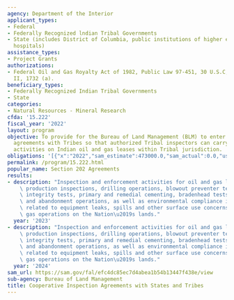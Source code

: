```yaml
---
agency: Department of the Interior
applicant_types:
- Federal
- Federally Recognized lndian Tribal Governments
- State (includes District of Columbia, public institutions of higher education and
  hospitals)
assistance_types:
- Project Grants
authorizations:
- Federal Oil and Gas Royalty Act of 1982, Public Law 97-451, 30 U.S.C, Subchapter
  II, 1732 (a).
beneficiary_types:
- Federally Recognized Indian Tribal Governments
- State
categories:
- Natural Resources - Mineral Research
cfda: '15.222'
fiscal_year: '2022'
layout: program
objective: To provide for the Bureau of Land Management (BLM) to enter into cooperative
  agreements with Tribes so that authorized Tribal inspectors can carry out inspection
  activities on Indian oil and gas leases within Tribal jurisdiction.
obligations: '[{"x":"2022","sam_estimate":473000.0,"sam_actual":0.0,"usa_spending_actual":467394.2},{"x":"2023","sam_estimate":500000.0,"sam_actual":0.0,"usa_spending_actual":0.0},{"x":"2024","sam_estimate":500000.0,"sam_actual":0.0,"usa_spending_actual":0.0}]'
permalink: /program/15.222.html
popular_name: Section 202 Agreements
results:
- description: "Inspection and enforcement activities for oil and gas leases to include\
    \ production inspections, drilling operations, blowout preventer tests, mechanical\
    \ integrity tests, primary and remedial cementing, bradenhead tests, plugging\
    \ and abandonment operations, as well as environmental compliance inspections\
    \ related to equipment leaks, spills and other surface use concerns of oil and\
    \ gas operations on the Nation\u2019s lands."
  year: '2023'
- description: "Inspection and enforcement activities for oil and gas leases to include\
    \ production inspections, drilling operations, blowout preventer tests, mechanical\
    \ integrity tests, primary and remedial cementing, bradenhead tests, plugging\
    \ and abandonment operations, as well as environmental compliance inspections\
    \ related to equipment leaks, spills and other surface use concerns of oil and\
    \ gas operations on the Nation\u2019s lands."
  year: '2024'
sam_url: https://sam.gov/fal/efc4dc85ec7d4abea1b54b13447f438e/view
sub-agency: Bureau of Land Management
title: Cooperative Inspection Agreements with States and Tribes
---
```

